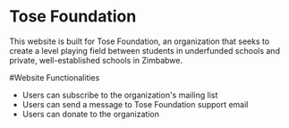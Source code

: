 # Tose Foundation

This website is built for Tose Foundation, an organization that seeks to create a level playing field between students in underfunded schools and private, well-established schools in Zimbabwe. 

#Website Functionalities

- Users can subscribe to the organization's mailing list
- Users can send a message to Tose Foundation support email
- Users can donate to the organization
